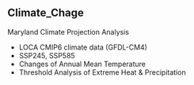 ## Climate_Chage

Maryland Climate Projection Analysis
- LOCA CMIP6 climate data (GFDL-CM4)
- SSP245, SSP585
- Changes of Annual Mean Temperature
- Threshold Analysis of Extreme Heat & Precipitation

